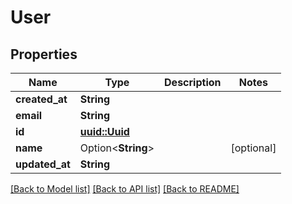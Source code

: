 # User

## Properties

Name | Type | Description | Notes
------------ | ------------- | ------------- | -------------
**created_at** | **String** |  | 
**email** | **String** |  | 
**id** | [**uuid::Uuid**](uuid::Uuid.md) |  | 
**name** | Option<**String**> |  | [optional]
**updated_at** | **String** |  | 

[[Back to Model list]](../README.md#documentation-for-models) [[Back to API list]](../README.md#documentation-for-api-endpoints) [[Back to README]](../README.md)


